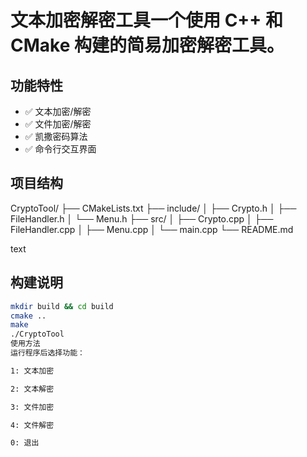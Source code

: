 # 文本加密解密工具一个使用 C++ 和 CMake 构建的简易加密解密工具。

## 功能特性

- ✅ 文本加密/解密
- ✅ 文件加密/解密  
- ✅ 凯撒密码算法
- ✅ 命令行交互界面

## 项目结构
CryptoTool/
├── CMakeLists.txt
├── include/
│ ├── Crypto.h
│ ├── FileHandler.h
│ └── Menu.h
├── src/
│ ├── Crypto.cpp
│ ├── FileHandler.cpp
│ ├── Menu.cpp
│ └── main.cpp
└── README.md

text

## 构建说明

```bash
mkdir build && cd build
cmake ..
make
./CryptoTool
使用方法
运行程序后选择功能：

1: 文本加密

2: 文本解密

3: 文件加密

4: 文件解密

0: 退出
